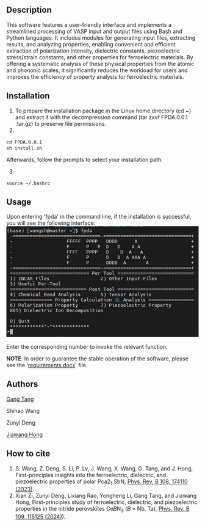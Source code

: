 ## Description
This software features a user-friendly interface and implements a streamlined processing of VASP input and output files using Bash and Python languages. It includes modules for generating input files, extracting results, and analyzing properties, enabling convenient and efficient extraction of polarization intensity, dielectric constants, piezoelectric stress/strain constants, and other properties for ferroelectric materials. By offering a systematic analysis of these physical properties from the atomic and phononic scales, it significantly reduces the workload for users and improves the efficiency of property analysis for ferroelectric materials.

## Installation
1. To prepare the installation package in the Linux home directory (cd ~) and extract it with the decompression command (tar zxvf FPDA.0.0.1 .tar.gz) to preserve file permissions.
2. 
```
cd FPDA.0.0.1 
sh install.sh
```
Afterwards, follow the prompts to select your installation path.

3. 
```
source ~/.bashrc
```

## Usage
Upon entering 'fpda' in the command line, if the installation is successful, you will see the following interface:
![image](./running-result.jpg)

Enter the corresponding number to invoke the relevant function.

**NOTE**: In order to guarantee the stable operation of the software, please see the '[requirements.docx](./requirements.docx)' file.


## Authors
[Gang Tang](https://github.com/obaica)

Shihao Wang

Zunyi Deng

[Jiawang Hong](https://sae.bit.edu.cn/szdw20/szml/lxcx20/zgjzcapypx_3/b187464.htm)

## How to cite
1. S. Wang, Z. Deng, S. Li, P. Lv, J. Wang, X. Wang, G. Tang, and J. Hong, First-principles insights into the ferroelectric, dielectric, and piezoelectric properties of polar Pca2<sub>1</sub> SbN, [Phys. Rev. B 108, 174110 (2023)](https://journals.aps.org/prb/abstract/10.1103/PhysRevB.108.174110).
2. Xian Zi, Zunyi Deng, Lixiang Rao, Yongheng Li, Gang Tang, and Jiawang Hong, First-principles study of ferroelectric, dielectric, and piezoelectric properties in the nitride perovskites Ce⁢𝐵⁢N<sub>3</sub> (𝐵 = Nb, Ta), [Phys. Rev. B 109, 115125 (2024)]([https://doi.org/10.1103/PhysRevB.109.115125)).
